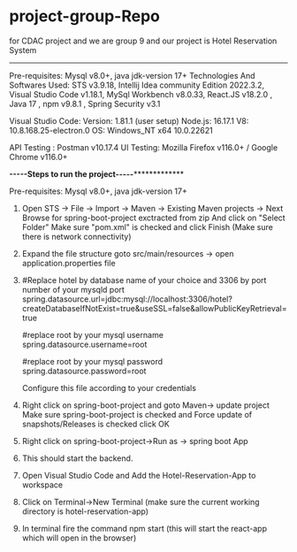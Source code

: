 # project-group-Repo
for CDAC project and we are group 9 and our project is Hotel Reservation System 
*************************************************************************************************************************************************************************

Pre-requisites: Mysql v8.0+, java jdk-version 17+ 
Technologies And Softwares Used: STS v3.9.18, Intellij Idea community Edition 2022.3.2, Visual Studio Code v1.18.1, MySql Workbench v8.0.33, React.JS v18.2.0 , Java 17 , npm v9.8.1 , Spring Security v3.1

Visual Studio Code:
Version: 1.81.1 (user setup)
Node.js: 16.17.1
V8: 10.8.168.25-electron.0
OS: Windows_NT x64 10.0.22621

API Testing : Postman v10.17.4
UI Testing: Mozilla Firefox v116.0+ / Google Chrome v116.0+

******************************************************************-----Steps to run the project-----*******************************************************************************

Pre-requisites: Mysql v8.0+, java jdk-version 17+ 

1. 	Open STS -> File -> Import -> Maven -> Existing Maven projects -> Next
	Browse for spring-boot-project exctracted from zip 
	And click on "Select Folder" Make sure "pom.xml" is checked and click Finish
	(Make sure there is network connectivity)

2.	Expand the file structure goto src/main/resources -> open application.properties file

3.	#Replace hotel by database name of your choice and 3306 by port number of your mysqld port
	spring.datasource.url=jdbc:mysql://localhost:3306/hotel?createDatabaseIfNotExist=true&useSSL=false&allowPublicKeyRetrieval=true

	#replace root by your mysql username
	spring.datasource.username=root

	#replace root by your mysql password 
	spring.datasource.password=root

	Configure this file according to your credentials

4.	Right click on spring-boot-project and goto Maven-> update project
	Make sure spring-boot-project is checked and Force update of snapshots/Releases is checked
	click OK

5.	Right click on spring-boot-project->Run as -> spring boot App

6.	This should start the backend.

7.	Open Visual Studio Code and Add the Hotel-Reservation-App to workspace

8. 	Click on Terminal->New Terminal (make sure the current working directory is hotel-reservation-app)

9.	In terminal fire the command
	npm start
	(this will start the react-app which will open in the browser)

